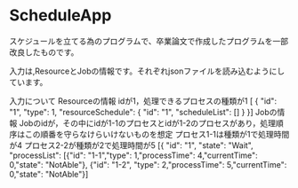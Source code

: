 # ScheduleApp
スケジュールを立てる為のプログラムで、卒業論文で作成したプログラムを一部改良したものです。

入力は,ResourceとJobの情報です。それぞれjsonファイルを読み込むようにしています。

入力について
Resourceの情報
idが1，処理できるプロセスの種類が1
 [ {
    "id": "1",
    "type": 1,
    "resourceSchedule": {
      "id": "1",
      "scheduleList": []
    }
  }]
 Jobの情報
 Jobのidが，その中にidが1-1のプロセスとidが1-2のプロセスがあり，処理順序はこの順番を守らなけらいけないものを想定
 プロセス1-1は種類が1で処理時間が4
 プロセス2-2が種類が2で処理時間が5
[{   "id": "1",
    "state": "Wait",
    "processList": [{"id": "1-1","type": 1,"processTime": 4,"currentTime": 0,"state": "NotAble"},
                    {"id": "1-2", "type": 2,"processTime": 5,"currentTime": 0,"state": "NotAble"}]
                   
